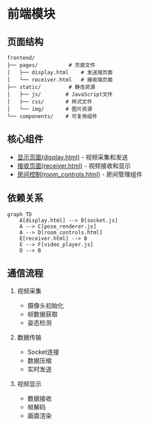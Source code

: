 # 前端模块

## 页面结构
```
frontend/
├── pages/          # 页面文件
│   ├── display.html    # 发送端页面
│   └── receiver.html   # 接收端页面
├── static/         # 静态资源
│   ├── js/        # JavaScript文件
│   ├── css/       # 样式文件
│   └── img/       # 图片资源
└── components/    # 可复用组件
```

## 核心组件
- [显示页面(display.html)](pages/display.md) - 视频采集和发送
- [接收页面(receiver.html)](pages/receiver.md) - 视频接收和显示
- [房间控制(room_controls.html)](components/room_controls.md) - 房间管理组件

## 依赖关系
```mermaid
graph TD
    A[display.html] --> B[socket.js]
    A --> C[pose_renderer.js]
    A --> D[room_controls.html]
    E[receiver.html] --> B
    E --> F[video_player.js]
    D --> B
```

## 通信流程
1. 视频采集
   - 摄像头初始化
   - 帧数据获取
   - 姿态检测

2. 数据传输
   - Socket连接
   - 数据压缩
   - 实时发送

3. 视频显示
   - 数据接收
   - 帧解码
   - 画面渲染 